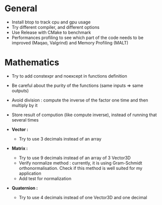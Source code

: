 # General
- Install btop to track cpu and gpu usage
- Try different compiler, and different options
- Use Release with CMake to benchmark
- Performances profiling to see which part of the code needs to be improved (Maqao, Valgrind) and Memory Profiling (MALT)

# Mathematics

- Try to add constexpr and noexcept in functions definition 
- Be careful about the purity of the functions (same inputs => same outputs)
- Avoid division : compute the inverse of the factor one time and then multiply by it
- Store result of compution (like compute inverse), instead of running that several times
 
- **Vector :**
  - Try to use 3 decimals instead of an array 
- **Matrix :**
  - Try to use 9 decimals instead of an array of 3 Vector3D
  - Verify normalize method : currently, it is using Gram-Schmidt orthonormalisation. Check if this method is well suited for my application
  - Add test for normalization
- **Quaternion :**
  - Try to use 4 decimals instead of one Vector3D and one decimal
